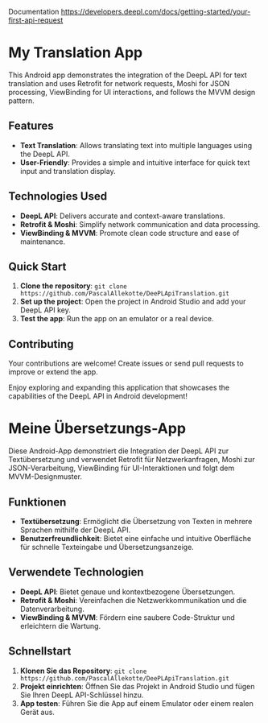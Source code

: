 Documentation https://developers.deepl.com/docs/getting-started/your-first-api-request

# My Translation App

This Android app demonstrates the integration of the DeepL API for text translation and uses Retrofit for network requests, Moshi for JSON processing, ViewBinding for UI interactions, and follows the MVVM design pattern.

## Features

- **Text Translation**: Allows translating text into multiple languages using the DeepL API.
- **User-Friendly**: Provides a simple and intuitive interface for quick text input and translation display.

## Technologies Used

- **DeepL API**: Delivers accurate and context-aware translations.
- **Retrofit & Moshi**: Simplify network communication and data processing.
- **ViewBinding & MVVM**: Promote clean code structure and ease of maintenance.

## Quick Start

1. **Clone the repository**: `git clone https://github.com/PascalAllekotte/DeePLApiTranslation.git`
2. **Set up the project**: Open the project in Android Studio and add your DeepL API key.
3. **Test the app**: Run the app on an emulator or a real device.

## Contributing

Your contributions are welcome! Create issues or send pull requests to improve or extend the app.

Enjoy exploring and expanding this application that showcases the capabilities of the DeepL API in Android development!


# Meine Übersetzungs-App

Diese Android-App demonstriert die Integration der DeepL API zur Textübersetzung und verwendet Retrofit für Netzwerkanfragen, Moshi zur JSON-Verarbeitung, ViewBinding für UI-Interaktionen und folgt dem MVVM-Designmuster.

## Funktionen

- **Textübersetzung**: Ermöglicht die Übersetzung von Texten in mehrere Sprachen mithilfe der DeepL API.
- **Benutzerfreundlichkeit**: Bietet eine einfache und intuitive Oberfläche für schnelle Texteingabe und Übersetzungsanzeige.

## Verwendete Technologien

- **DeepL API**: Bietet genaue und kontextbezogene Übersetzungen.
- **Retrofit & Moshi**: Vereinfachen die Netzwerkkommunikation und die Datenverarbeitung.
- **ViewBinding & MVVM**: Fördern eine saubere Code-Struktur und erleichtern die Wartung.

## Schnellstart

1. **Klonen Sie das Repository**: `git clone https://github.com/PascalAllekotte/DeePLApiTranslation.git`
2. **Projekt einrichten**: Öffnen Sie das Projekt in Android Studio und fügen Sie Ihren DeepL API-Schlüssel hinzu.
3. **App testen**: Führen Sie die App auf einem Emulator oder einem realen Gerät aus.


